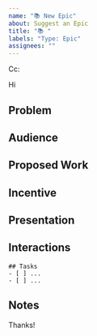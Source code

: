 ```yaml
---
name: "📚️ New Epic"
about: Suggest an Epic
title: "📚️ "
labels: "Type: Epic"
assignees: ""
---
```


<!-- These comments automatically delete -->
<!-- **Tip:** Delete parts that are not relevant -->
<!-- Next to Cc:, @ mention users who should be in the loop -->

Cc:

<!-- add intended user next to **Hi** -->

Hi

## Problem

<!-- A clear and concise description of what the problem is. Ex. I'm always frustrated when [...] -->

## Audience

<!-- The relevant audience for that will use this epic (devops, developers, k8s users etc) -->

## Proposed Work

<!-- A clear and concise description of what you want to happen. -->

## Incentive

<!-- Explain the Incentive to create this Epic. -->

## Presentation

<!-- If applicable, add screenshots to help explain your problem. -->

## Interactions

<!-- How does new epic interacts with current application elements. -->

<!--Add GitHub tasks-->

```[tasklist]
## Tasks
- [ ] ...
- [ ] ...
```

## Notes

<!-- Add any other context here. -->

Thanks!
